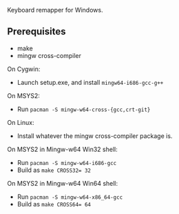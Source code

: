 Keyboard remapper for Windows.

Prerequisites
-------------
- make
- mingw cross-compiler

On Cygwin:
- Launch setup.exe, and install `mingw64-i686-gcc-g++`

On MSYS2:
- Run `pacman -S mingw-w64-cross-{gcc,crt-git}`

On Linux:
- Install whatever the mingw cross-compiler package is.

On MSYS2 in Mingw-w64 Win32 shell:
- Run `pacman -S mingw-w64-i686-gcc`
- Build as `make CROSS32= 32`

On MSYS2 in Mingw-w64 Win64 shell:
- Run `pacman -S mingw-w64-x86_64-gcc`
- Build as `make CROSS64= 64`
